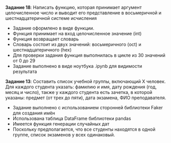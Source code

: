 **Задание 18**: Написать функцию, которая принимает аргумент целочисленное число и выводит его представление в восьмеричной и шестнадцатеричной системе исчисления
* Задание оформлено в виде функции.
* Функция принимает на вход целочисленное значение (int)
* Функция возвращает словарь
* Словарь состоит из двух значений: восьмеричного (oct) и шестнадцатеричного (hex)
* Для проверки задания функция выполнилась в цикле из 30 значений от 0 до 29
* Задание выполнено в виде ноутбука .ipynb для видимости результата

**Задание 13**: Составить список учебной группы, включающий Х человек. Для каждого студента указать: фамилию и имя, дату рождения (год, месяц и число), также у каждого студента есть зачетка, в которой указаны: предмет (от трех до пяти), дата экзамена, ФИО преподавателя.
* Задание выполнено с использованием сторонней библиотеки Faker для создания имён
* Использована таблица DataFrame библиотеки pandas
* Имеется функция генерации случайных дат
* Поскольку предполагается, что все студенты находятся в одной группе, список экзаменов у всех одинаковый.